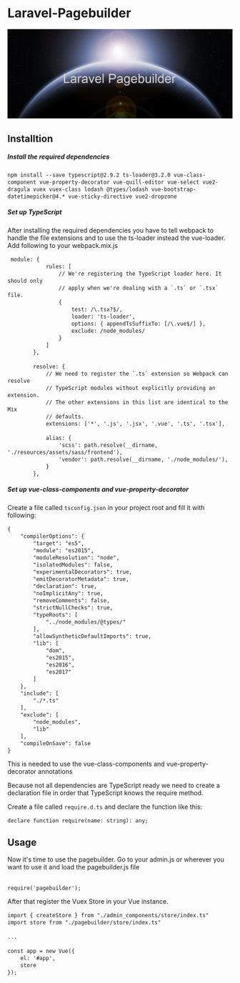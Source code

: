 # Laravel-Pagebuilder


![Laravel Pagebuilder](img/laravel-pagebuilder.png)

## Installtion


##### Install the required dependencies
~~~
npm install --save typescript@2.9.2 ts-loader@3.2.0 vue-class-component vue-property-decorator vue-quill-editor vue-select vue2-dragula vuex vuex-class lodash @types/lodash vue-bootstrap-datetimepicker@4.* vue-sticky-directive vue2-dropzone
~~~


##### Set up TypeScript
After installing the required dependencies you have to tell webpack to handle the file extensions and to use the ts-loader instead the vue-loader.
Add following to your webpack.mix.js

~~~
 module: {
            rules: [
                // We're registering the TypeScript loader here. It should only
                // apply when we're dealing with a `.ts` or `.tsx` file.
                {
                    test: /\.tsx?$/,
                    loader: 'ts-loader',
                    options: { appendTsSuffixTo: [/\.vue$/] },
                    exclude: /node_modules/
                }
            ]
        },

        resolve: {
            // We need to register the `.ts` extension so Webpack can resolve
            // TypeScript modules without explicitly providing an extension.
            // The other extensions in this list are identical to the Mix
            // defaults.
            extensions: ['*', '.js', '.jsx', '.vue', '.ts', '.tsx'],

            alias: {
                'scss': path.resolve(__dirname, './resources/assets/sass/frontend'),
                'vendor': path.resolve(__dirname, './node_modules/'),
            }
        },
~~~

##### Set up vue-class-components and vue-property-decorator

Create a file called `tsconfig.json` in your project root and fill it with following:

~~~
{
    "compilerOptions": {
        "target": "es5",
        "module": "es2015",
        "moduleResolution": "node",
        "isolatedModules": false,
        "experimentalDecorators": true,
        "emitDecoratorMetadata": true,
        "declaration": true,
        "noImplicitAny": true,
        "removeComments": false,
        "strictNullChecks": true,
        "typeRoots": [
            "../node_modules/@types/"
        ],
        "allowSyntheticDefaultImports": true,
        "lib": [
            "dom",
            "es2015",
            "es2016",
            "es2017"
        ]
    },
    "include": [
        "./*.ts"
    ],
    "exclude": [
        "node_modules",
        "lib"
    ],
    "compileOnSave": false
}
~~~

This is needed to use the vue-class-components and vue-property-decorator annotations

Because not all dependencies are TypeScript ready we need to create a declaration file in order that TypeScript knows the require method.

Create a file called `require.d.ts`  and declare the function like this:

~~~
declare function require(name: string): any;
~~~

## Usage

Now it's time to use the pagebuilder.
Go to your admin.js or wherever you want to use it and load the pagebuilder.js file

~~~

require('pagebuilder');
~~~

After that register the Vuex Store in your Vue instance.

~~~
import { createStore } from "./admin_components/store/index.ts"
import store from "./pagebuilder/store/index.ts"

...

const app = new Vue({
    el: '#app',
    store
});

~~~